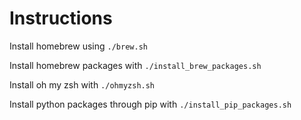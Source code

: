 # Instructions

Install homebrew using `./brew.sh`

Install homebrew packages with `./install_brew_packages.sh`

Install oh my zsh with `./ohmyzsh.sh`

Install python packages through pip with `./install_pip_packages.sh`
